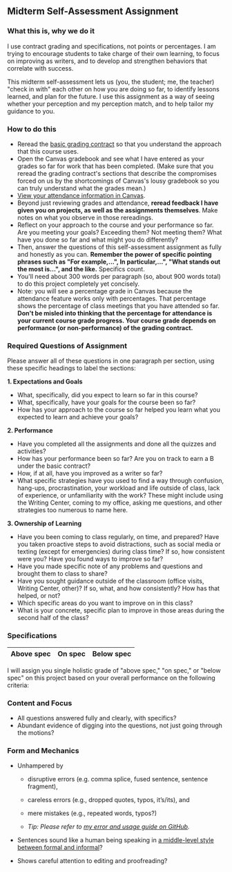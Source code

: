 
## Midterm Self-Assessment Assignment

### What this is, why we do it

I use contract grading and specifications, not points or percentages. I am trying to encourage students to take charge of their own learning, to focus on improving as writers, and to develop and strengthen behaviors that correlate with success. 

This midterm self-assessment lets us (you, the student; me, the teacher) "check in with" each other on how you are doing so far, to identify lessons learned, and plan for the future. I use this assignment as a way of seeing whether your perception and my perception match, and to help tailor my guidance to you. 

### How to do this

*   Reread the [basic grading contract](https://github.com/drewloewe/grading-contract/blob/master/grading-contract.md) so that you understand the approach that this course uses. 
*   Open the Canvas gradebook and see what I have entered as your grades so far for work that has been completed. (Make sure that you reread the grading contract's sections that describe the compromises forced on us by the shortcomings of Canvas's lousy gradebook so you can truly understand what the grades mean.)
*  [View your attendance information in Canvas](https://guides.instructure.com/m/4212/l/643081-how-do-i-view-my-roll-call-attendance-report-as-a-student).
*  Beyond just reviewing grades and attendance, **reread feedback I have given you on projects, as well as the assignments themselves**.
Make notes on what you observe in those rereadings.
*  Reflect on your approach to the course and your performance so far. Are you meeting your goals? Exceeding them? Not meeting them? What have you done so far and what might you do differently?
*  Then, answer the questions of this self-assessment assignment as fully and honestly as you can. **Remember the power of specific pointing phrases such as "For example,...", In particular,...", "What stands out the most is...", and the like.** Specifics count.
*  You'll need about 300 words per paragraph (so, about 900 words total) to do this project completely yet concisely.
* Note: you will see a percentage grade in Canvas because the attendance feature works only with percentages. That percentage shows the percentage of class meetings that you have attended so far. **Don't be misled into thinking that the percentage for attendance is your current course grade progress. Your course grade depends on performance (or non-performance) of the grading contract.**

### Required Questions of Assignment

Please answer all of these questions in one paragraph per section, using these specific headings to label the sections:

**1. Expectations and Goals** 

*   What, specifically, did you expect to learn so far in this course? 
*   What, specifically, have your goals for the course been so far? 
*   How has your approach to the course so far helped you learn what you expected to learn and achieve your goals?


**2. Performance** 

* Have you completed all the assignments and done all the quizzes and activities? 
* How has your performance been so far? Are you on track to earn a B under the basic contract? 
* How, if at all, have you improved as a writer so far? 
* What specific strategies have you used to find a way through confusion, hang-ups, procrastination, your workload and life outside of class, lack of experience, or unfamiliarity with the work? These might include using the Writing Center, coming to my office, asking me questions, and other strategies too numerous to name here.


**3. Ownership of Learning**

*   Have you been coming to class regularly, on time, and prepared? Have you taken proactive steps to avoid distractions, such as social media or texting (except for emergencies) during class time? If so, how consistent were you? Have you found ways to improve so far?
*   Have you made specific note of any problems and questions and brought them to class to share?
* Have you sought guidance outside of the classroom (office visits, Writing Center, other)? If so, what, and how consistently? How has that helped, or not?
* Which specific areas do you want to improve on in this class?
* What is your concrete, specific plan to improve in those areas during the second half of the class?


### Specifications

| Above spec |  On spec | Below spec |
|------------| --------- |-----------|

I will assign you single holistic grade of "above spec," "on spec," or "below spec" on this project based on your overall performance on the following criteria:

### Content and Focus

*   All questions answered fully and clearly, with specifics?
*  Abundant evidence of digging into the questions, not just going through the motions?

### Form and Mechanics


-   Unhampered by 

    -   disruptive errors (e.g. comma splice, fused sentence, sentence fragment), 
    - careless errors (e.g., dropped quotes, typos, it’s/its), and
    - mere mistakes (e.g., repeated words, typos?)

    -   *Tip: Please refer to [my error and usage guide on GitHub](https://github.com/drewloewe/editing-and-formatting-guide/blob/master/advice-on-errors-and-usage.md).*

-   Sentences sound like a human being speaking in [a middle-level style between formal and informal]([http://drewloewe.net/prose-style/])?

-   Shows careful attention to editing and proofreading? 

